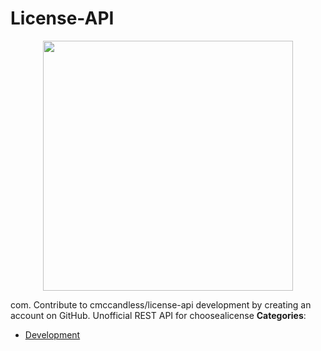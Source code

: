 # License-API

<p align="center">
    <img width="400" src="https://raw.githubusercontent.com/awesome-apis/awesome-apis/apis/license-api/logo_256x256.png" />
</p>


com. Contribute to cmccandless/license-api development by creating an account on GitHub. Unofficial REST API for choosealicense
**Categories**:

- [Development](https://github/awesome-apis/awesome-apis#development)



